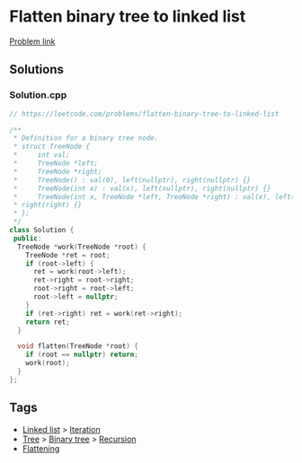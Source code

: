# Flatten binary tree to linked list

[Problem link](https://leetcode.com/problems/flatten-binary-tree-to-linked-list)

## Solutions


### Solution.cpp
```cpp
// https://leetcode.com/problems/flatten-binary-tree-to-linked-list

/**
 * Definition for a binary tree node.
 * struct TreeNode {
 *     int val;
 *     TreeNode *left;
 *     TreeNode *right;
 *     TreeNode() : val(0), left(nullptr), right(nullptr) {}
 *     TreeNode(int x) : val(x), left(nullptr), right(nullptr) {}
 *     TreeNode(int x, TreeNode *left, TreeNode *right) : val(x), left(left),
 * right(right) {}
 * };
 */
class Solution {
 public:
  TreeNode *work(TreeNode *root) {
    TreeNode *ret = root;
    if (root->left) {
      ret = work(root->left);
      ret->right = root->right;
      root->right = root->left;
      root->left = nullptr;
    }
    if (ret->right) ret = work(ret->right);
    return ret;
  }

  void flatten(TreeNode *root) {
    if (root == nullptr) return;
    work(root);
  }
};
```
## Tags

* [Linked list](/README.md#Linked_list) > [Iteration](/README.md#Linked_list-Iteration)
* [Tree](/README.md#Tree) > [Binary tree](/README.md#Tree-Binary_tree) > [Recursion](/README.md#Tree-Binary_tree-Recursion)
* [Flattening](/README.md#Flattening)
